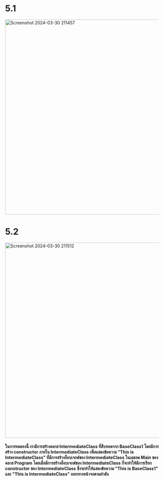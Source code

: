 # 5.1
<img width="637" alt="Screenshot 2024-03-30 211457" src="https://github.com/anndyyzzz/03376836-OOP-2566-Lab-08/assets/144866059/b05ac171-aaf2-477c-b322-e97e6175bb28">

# 5.2
<img width="638" alt="Screenshot 2024-03-30 211512" src="https://github.com/anndyyzzz/03376836-OOP-2566-Lab-08/assets/144866059/7131c8a2-896f-47a7-a69b-67b1c77e50ad">

#### ในการทดลองนี้ เรามีการสร้างคลาส IntermediateClass ที่สืบทอดจาก BaseClass1 โดยมีการสร้าง constructor ภายใน IntermediateClass เพื่อแสดงข้อความ "This is IntermediateClass" ที่มีการสร้างอ็อบเจกต์ของ IntermediateClass ในเมธอด Main ของคลาส Program โดยเมื่อมีการสร้างอ็อบเจกต์ของ IntermediateClass ก็จะทำให้มีการเรียก constructor ของ IntermediateClass ซึ่งจะทำให้แสดงข้อความ "This is BaseClass1" และ "This is IntermediateClass" ออกทางหน้าจอตามลำดับ
